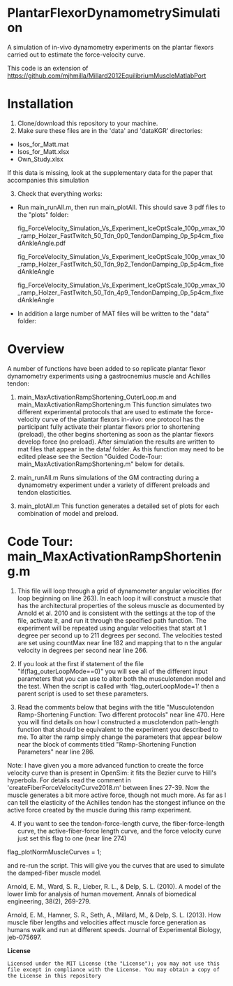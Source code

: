 # PlantarFlexorDynamometrySimulation
A simulation of in-vivo dynamometry experiments on the plantar flexors carried out to estimate the force-velocity curve. 

This code is an extension of https://github.com/mjhmilla/Millard2012EquilibriumMuscleMatlabPort

# Installation

1. Clone/download this repository to your machine.
2. Make sure these files are in the 'data' and 'dataKGR' directories:

- Isos_for_Matt.mat
- Isos_for_Matt.xlsx
- Own_Study.xlsx

If this data is missing, look at the supplementary data for the paper that accompanies this simulation

3. Check that everything works:
  - Run main_runAll.m, then run main_plotAll. This should save 3 pdf files to the "plots" folder:

    fig_ForceVelocity_Simulation_Vs_Experiment_lceOptScale_100p_vmax_10_ramp_Holzer_FastTwitch_50_Tdn_0p0_TendonDamping_0p_5p4cm_fixedAnkleAngle.pdf  

    fig_ForceVelocity_Simulation_Vs_Experiment_lceOptScale_100p_vmax_10_ramp_Holzer_FastTwitch_50_Tdn_9p2_TendonDamping_0p_5p4cm_fixedAnkleAngle

    fig_ForceVelocity_Simulation_Vs_Experiment_lceOptScale_100p_vmax_10_ramp_Holzer_FastTwitch_50_Tdn_4p9_TendonDamping_0p_5p4cm_fixedAnkleAngle

  - In addition a large number of MAT files will be written to the "data" folder:

# Overview

A number of functions have been added to so replicate plantar flexor dynamometry experiments using a gastrocnemius muscle and Achilles tendon:

1. main_MaxActivationRampShortening_OuterLoop.m and main_MaxActivationRampShortening.m
    This function simulates two different experimental protocols that are used to estimate the force-velocity curve of the plantar flexors in-vivo: one protocol has the participant fully activate their plantar flexors prior to shortening (preload), the other begins shortening as soon as the plantar flexors develop force (no preload). After simulation the results are written to mat files that appear in the data/ folder. As this function may need to be edited please see the Section "Guided Code-Tour: main_MaxActivationRampShortening.m" below for details.

2. main_runAll.m
    Runs simulations of the GM contracting during a dynamometry experiment under a variety of different preloads and tendon elasticities.

3. main_plotAll.m
    This function generates a detailed set of plots for each combination of model and preload.


# Code Tour: main_MaxActivationRampShortening.m

1. This file will loop through a grid of dynamometer angular velocities (for loop beginning on line 263). In each loop it will construct a muscle that has the architectural properties of the soleus muscle as documented by Arnold et al. 2010 and is consistent with the settings at the top of the file, activate it, and run it through the specified path function. The experiment will be repeated using angular velocities that start at 1 degree per second up to 211 degrees per second. The velocities tested are set using countMax near line 182 and mapping that to n the angular velocity in degrees per second near line 266.

2. If you look at the first if statement of the file "if(flag_outerLoopMode==0)" you will see all of the different input parameters that you can use to alter both the musculotendon model and the test. When the script is called with 'flag_outerLoopMode=1' then a parent script is used to set these parameters.

3. Read the comments below that begins with the title "Musculotendon Ramp-Shortening Function: Two different protocols" near line 470. Here you will find details on how I constructed a musclotendon path-length function that should be equivalent to the experiment you described to me. To alter the ramp simply change the parameters that appear below near the block of comments titled "Ramp-Shortening Function Parameters" near line 286.

 Note: I have given you a more advanced function to create the force velocity curve than is present in OpenSim: it fits the Bezier curve to Hill's hyperbola. For details read the comment in 'createFiberForceVelocityCurve2018.m' between lines 27-39. Now the muscle generates a bit more active force, though not much more. As far as I can tell the elasticity of the Achilles tendon has the stongest influnce on the active force created by the muscle during this ramp experiment.

4. If you want to see the tendon-force-length curve, the fiber-force-length curve, the active-fiber-force length curve, and the force velocity curve just set this flag to one (near line 274)

 flag_plotNormMuscleCurves            = 1;

 and re-run the script. This will give you the curves that are used to simulate the damped-fiber muscle model.

 Arnold, E. M., Ward, S. R., Lieber, R. L., & Delp, S. L. (2010). A model of the lower limb for analysis of human movement. Annals of biomedical engineering, 38(2), 269-279.

 Arnold, E. M., Hamner, S. R., Seth, A., Millard, M., & Delp, S. L. (2013). How muscle fiber lengths and velocities affect muscle force generation as humans walk and run at different speeds. Journal of Experimental Biology, jeb-075697.

<b>License</b>
```
Licensed under the MIT License (the "License"); you may not use this file except in compliance with the License. You may obtain a copy of the License in this repository 
```
